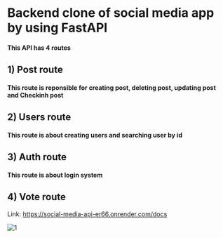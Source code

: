 # Backend clone  of social media app by using FastAPI

#### This API  has 4 routes

## 1) Post route

#### This route is reponsible for creating post, deleting post, updating post and Checkinh post

## 2) Users route

#### This route is about creating users and searching user by id

## 3) Auth route

#### This route is about login system

## 4) Vote route

Link: https://social-media-api-er66.onrender.com/docs
<p> </P>

![1](https://github.com/prasanth-pk12/social_media_api/assets/87668644/492bf2c6-aec0-4899-95eb-c39e6bc6391a)

